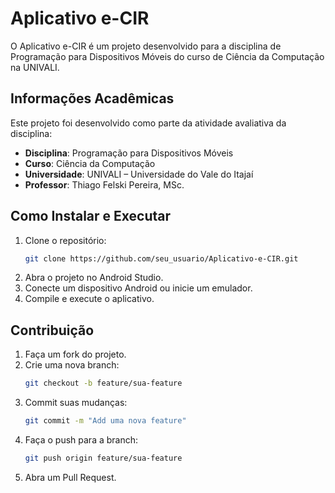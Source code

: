 # Aplicativo e-CIR

O Aplicativo e-CIR é um projeto desenvolvido para a disciplina de Programação para Dispositivos Móveis do curso de Ciência da Computação na UNIVALI.

## Informações Acadêmicas

Este projeto foi desenvolvido como parte da atividade avaliativa da disciplina:

- **Disciplina**: Programação para Dispositivos Móveis
- **Curso**: Ciência da Computação
- **Universidade**: UNIVALI – Universidade do Vale do Itajaí
- **Professor**: Thiago Felski Pereira, MSc.

## Como Instalar e Executar

1. Clone o repositório:
   ```bash
   git clone https://github.com/seu_usuario/Aplicativo-e-CIR.git
2. Abra o projeto no Android Studio.
3. Conecte um dispositivo Android ou inicie um emulador.
4. Compile e execute o aplicativo.
   
## Contribuição

1. Faça um fork do projeto.
2. Crie uma nova branch:
   ```bash
   git checkout -b feature/sua-feature
3. Commit suas mudanças:
   ```bash
   git commit -m "Add uma nova feature"
4. Faça o push para a branch:
   ```bash
   git push origin feature/sua-feature
5. Abra um Pull Request.
